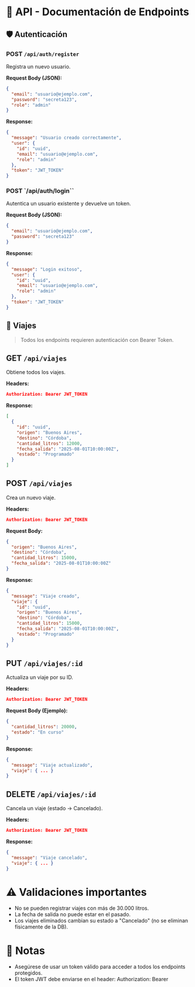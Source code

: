 # 📘 API - Documentación de Endpoints

## 🛡️ Autenticación

### POST `/api/auth/register`
Registra un nuevo usuario.

**Request Body (JSON):**
```json
{
  "email": "usuario@ejemplo.com",
  "password": "secreta123",
  "role": "admin"
}
```
**Response:**

```json
{
  "message": "Usuario creado correctamente",
  "user": {
    "id": "uuid",
    "email": "usuario@ejemplo.com",
    "role": "admin"
  },
  "token": "JWT_TOKEN"
}

```

### POST `/api/auth/login``
Autentica un usuario existente y devuelve un token.

**Request Body (JSON):**
```json
{
  "email": "usuario@ejemplo.com",
  "password": "secreta123"
}
```
**Response:**
```json
{
  "message": "Login exitoso",
  "user": {
    "id": "uuid",
    "email": "usuario@ejemplo.com",
    "role": "admin"
  },
  "token": "JWT_TOKEN"
}
```

## 🚛 Viajes
> Todos los endpoints requieren autenticación con Bearer Token.

## GET `/api/viajes`
Obtiene todos los viajes.

**Headers:**
```json
Authorization: Bearer JWT_TOKEN
```

**Response:**
```json
[
  {
    "id": "uuid",
    "origen": "Buenos Aires",
    "destino": "Córdoba",
    "cantidad_litros": 12000,
    "fecha_salida": "2025-08-01T10:00:00Z",
    "estado": "Programado"
  }
]
```

## POST `/api/viajes`
Crea un nuevo viaje.

**Headers:**
```json
Authorization: Bearer JWT_TOKEN
```

**Request Body:**

```json
{
  "origen": "Buenos Aires",
  "destino": "Córdoba",
  "cantidad_litros": 15000,
  "fecha_salida": "2025-08-01T10:00:00Z"
}
```

**Response:**
```json
{
  "message": "Viaje creado",
  "viaje": {
    "id": "uuid",
    "origen": "Buenos Aires",
    "destino": "Córdoba",
    "cantidad_litros": 15000,
    "fecha_salida": "2025-08-01T10:00:00Z",
    "estado": "Programado"
  }
}
```

## PUT `/api/viajes/:id`
Actualiza un viaje por su ID.

**Headers:**
```json
Authorization: Bearer JWT_TOKEN
```

**Request Body (Ejemplo):**
```json
{
  "cantidad_litros": 20000,
  "estado": "En curso"
}
```
**Response:**
```json
{
  "message": "Viaje actualizado",
  "viaje": { ... }
}
```

## DELETE `/api/viajes/:id`
Cancela un viaje (estado → Cancelado).

**Headers:**
```json
Authorization: Bearer JWT_TOKEN
```

**Response:**
```json
{
  "message": "Viaje cancelado",
  "viaje": { ... }
}
```

# ⚠️ Validaciones importantes
- No se pueden registrar viajes con más de 30.000 litros.
- La fecha de salida no puede estar en el pasado.
- Los viajes eliminados cambian su estado a "Cancelado" (no se eliminan físicamente de la DB).

# 📌 Notas
- Asegúrese de usar un token válido para acceder a todos los endpoints protegidos.
- El token JWT debe enviarse en el header:
Authorization: Bearer <TOKEN>
